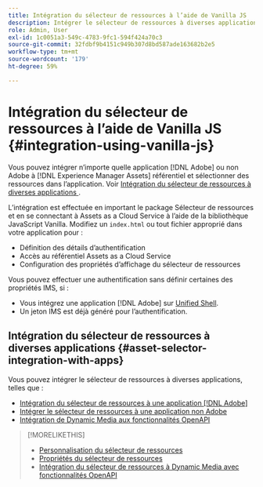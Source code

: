 ```yaml
---
title: Intégration du sélecteur de ressources à l’aide de Vanilla JS
description: Intégrer le sélecteur de ressources à diverses applications Adobe, non Adobe et tierces.
role: Admin, User
exl-id: 1c0051a3-549c-4783-9fc1-594f424a70c3
source-git-commit: 32fdbf9b4151c949b307d8bd587ade163682b2e5
workflow-type: tm+mt
source-wordcount: '179'
ht-degree: 59%

---
```


# Intégration du sélecteur de ressources à l’aide de Vanilla JS {#integration-using-vanilla-js}

Vous pouvez intégrer n’importe quelle application [!DNL Adobe] ou non Adobe à [!DNL Experience Manager Assets] référentiel et sélectionner des ressources dans l’application. Voir [ Intégration du sélecteur de ressources à diverses applications ](#asset-selector-integration-with-apps).

L’intégration est effectuée en important le package Sélecteur de ressources et en se connectant à Assets as a Cloud Service à l’aide de la bibliothèque JavaScript Vanilla. Modifiez un `index.html` ou tout fichier approprié dans votre application pour :

* Définition des détails d’authentification
* Accès au référentiel Assets as a Cloud Service
* Configuration des propriétés d’affichage du sélecteur de ressources

Vous pouvez effectuer une authentification sans définir certaines des propriétés IMS, si :

* Vous intégrez une application [!DNL Adobe] sur [Unified Shell](https://experienceleague.adobe.com/docs/experience-manager-cloud-service/content/overview/aem-cloud-service-on-unified-shell.html?lang=fr).
* Un jeton IMS est déjà généré pour l’authentification.

## Intégration du sélecteur de ressources à diverses applications {#asset-selector-integration-with-apps}

Vous pouvez intégrer le sélecteur de ressources à diverses applications, telles que :

* [Intégration du sélecteur de ressources à une application  [!DNL Adobe] ](/help/assets/integrate-asset-selector-adobe-app.md)
* [Intégrer le sélecteur de ressources à une application non Adobe](/help/assets/integrate-asset-selector-non-adobe-app.md)
* [Intégration de Dynamic Media aux fonctionnalités OpenAPI](/help/assets/integrate-asset-selector-dynamic-media-open-api.md)


>[!MORELIKETHIS]
>
>* [Personnalisation du sélecteur de ressources](/help/assets/asset-selector-customization.md)
>* [Propriétés du sélecteur de ressources](/help/assets/asset-selector-properties.md)
>* [Intégration du sélecteur de ressources à Dynamic Media avec fonctionnalités OpenAPI](/help/assets/integrate-asset-selector-dynamic-media-open-api.md)
